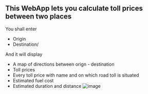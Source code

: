 ## This WebApp lets you calculate toll prices between two places
You shall enter
- Origin
- Destination/

And it will display

- A map of directions between orign - destination
- Toll prices
- Every toll price with name and on which road toll is situated
- Estimated fuel cost
- Estimated duration and distance
![image](https://github.com/HA2620/Toll-Calculator/assets/87410858/3ec41b1a-5bb4-40c7-a375-db8fdbed82af)
